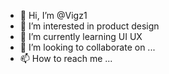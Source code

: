 - 👋 Hi, I’m @Vigz1
- 👀 I’m interested in product design
- 🌱 I’m currently learning UI UX
- 💞️ I’m looking to collaborate on ...
- 📫 How to reach me ...

<!---
Vigz1/Vigz1 is a ✨ special ✨ repository because its `README.md` (this file) appears on your GitHub profile.
You can click the Preview link to take a look at your changes.
--->
